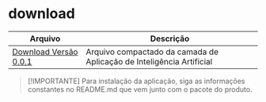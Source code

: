 # download
| Arquivo | Descrição |
| --- | --- |
| [Download Versão 0.0.1](https://github.com/anderatt/download/archive/refs/heads/master.zip) |  Arquivo compactado da camada de Aplicação de Inteligência Artificial|

> [!IMPORTANTE]
> Para instalação da aplicação, siga as informações constantes no README.md que vem junto com o pacote do produto.

                        
